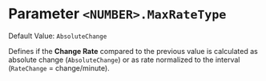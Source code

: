 # Parameter `<NUMBER>.MaxRateType`
Default Value: `AbsoluteChange`

Defines if the **Change Rate** compared to the previous value is calculated as absolute change (`AbsoluteChange`) or
as rate normalized to the interval (`RateChange` = change/minute).
